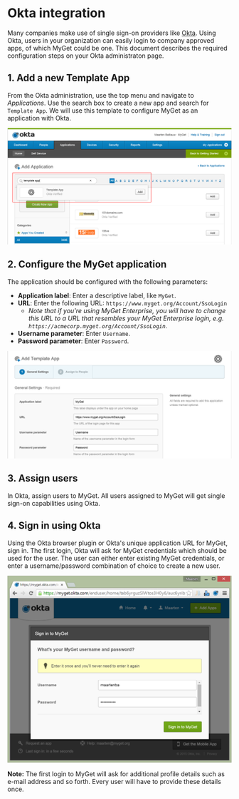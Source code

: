 # Okta integration

Many companies make use of single sign-on providers like [Okta](http://www.okta.com). Using Okta, users in your organization can easily login to company approved apps, of which MyGet could be one. This document describes the required configuration steps on your Okta administraton page.

## 1. Add a new Template App

From the Okta administration, use the top menu and navigate to _Applications_. Use the search box to create a new app and search for `Template App`. We will use this template to configure MyGet as an application with Okta.

![Add template app](Images/okta-add-template-app.png)

## 2. Configure the MyGet application

The application should be configured with the following parameters:

* **Application label**: Enter a descriptive label, like `MyGet`.
* **URL**: Enter the following URL: `https://www.myget.org/Account/SsoLogin`
	* _Note that if you're using MyGet Enterprise, you will have to change this URL to a URL that resembles your MyGet Enterprise login, e.g. `https://acmecorp.myget.org/Account/SsoLogin`._
* **Username parameter**: Enter `Username`.
* **Password parameter**: Enter `Password`.

![Okta application configuration](Images/okta-app-config.png)

## 3. Assign users

In Okta, assign users to MyGet. All users assigned to MyGet will get single sign-on capabilities using Okta.

## 4. Sign in using Okta

Using the Okta browser plugin or Okta's unique application URL for MyGet, sign in. The first login, Okta will ask for MyGet credentials which should be used for the user. The user can either enter existing MyGet credentials, or enter a username/password combination of choice to create a new user.

![Okta first login](Images/okta-first.png)

<p class="alert alert-info">
    <strong>Note:</strong> The first login to MyGet will ask for additional profile details such as e-mail address and so forth. Every user will have to provide these details once.
</p>
